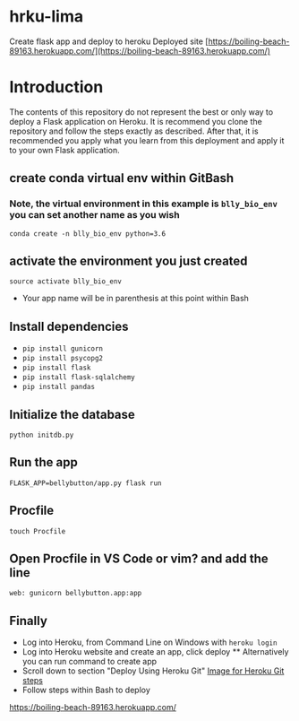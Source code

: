 # hrku-lima
Create flask app and deploy to heroku
Deployed site [https://boiling-beach-89163.herokuapp.com/](https://boiling-beach-89163.herokuapp.com/)

# Introduction

The contents of this repository do not represent the best or only way to deploy a Flask application on Heroku. It is recommend you clone the repository and follow the steps exactly as described. After that, it is recommended you apply what you learn from this deployment and apply it to your own Flask application. 

## create conda virtual env within GitBash
### Note, the virtual environment in this example is `blly_bio_env` you can set another name as you wish
`conda create -n blly_bio_env python=3.6`

## activate the environment you just created
`source activate blly_bio_env`

* Your app name will be in parenthesis at this point within Bash

## Install dependencies
* `pip install gunicorn`
* `pip install psycopg2`
* `pip install flask`
* `pip install flask-sqlalchemy`
* `pip install pandas`

## Initialize the database
`python initdb.py`

## Run the app
`FLASK_APP=bellybutton/app.py flask run`

## Procfile
`touch Procfile`

## Open Procfile in VS Code or vim? and add the line
`web: gunicorn bellybutton.app:app`

## Finally
* Log into Heroku, from Command Line on Windows with `heroku login`
* Log into Heroku website and create an app, click deploy
** Alternatively you can run command to create app
* Scroll down to section "Deploy Using Heroku Git"
[Image for Heroku Git steps](https://github.com/pattyjula/hrku-garbanzo/blob/master/Capture.PNG)
* Follow steps within Bash to deploy

https://boiling-beach-89163.herokuapp.com/





